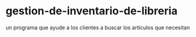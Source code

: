 # gestion-de-inventario-de-libreria
un programa que ayude a los clientes a buscar los artículos que necesitan 
